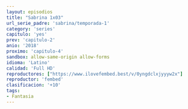 ```yaml
---
layout: episodios
title: "Sabrina 1x03"
url_serie_padre: 'sabrina/temporada-1'
category: 'series'
capitulo: 'yes'
prev: 'capitulo-2'
anio: '2018'
proximo: 'capitulo-4'
sandbox: allow-same-origin allow-forms
idioma: 'Latino'
calidad: 'Full HD'
reproductores: ["https://www.ilovefembed.best/v/0yngdclxjyyyw2x"]
reproductor: 'fembed'
clasificacion: '+10'
tags:
- Fantasia
---
```












